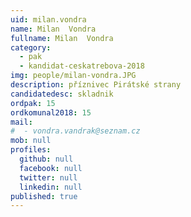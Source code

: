 ```yaml
---
uid: milan.vondra
name: Milan  Vondra
fullname: Milan  Vondra
category:
  - pak
  - kandidat-ceskatrebova-2018
img: people/milan-vondra.JPG
description: příznivec Pirátské strany
candidatedesc: skladnik
ordpak: 15
ordkomunal2018: 15
mail:
#  - vondra.vandrak@seznam.cz
mob: null
profiles:
  github: null
  facebook: null
  twitter: null
  linkedin: null
published: true
---
```


